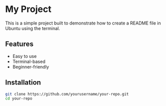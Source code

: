 # My Project

This is a simple project built to demonstrate how to create a README file in Ubuntu using the terminal.

## Features

- Easy to use
- Terminal-based
- Beginner-friendly

## Installation

```bash
git clone https://github.com/yourusername/your-repo.git
cd your-repo
